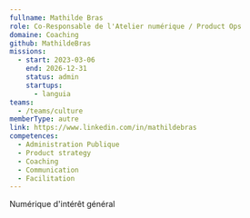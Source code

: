 ```yaml
---
fullname: Mathilde Bras
role: Co-Responsable de l'Atelier numérique / Product Ops
domaine: Coaching
github: MathildeBras
missions:
  - start: 2023-03-06
    end: 2026-12-31
    status: admin
    startups:
      - languia
teams:
  - /teams/culture
memberType: autre
link: https://www.linkedin.com/in/mathildebras
competences:
  - Administration Publique
  - Product strategy
  - Coaching
  - Communication
  - Facilitation
---
```

Numérique d'intérêt général
